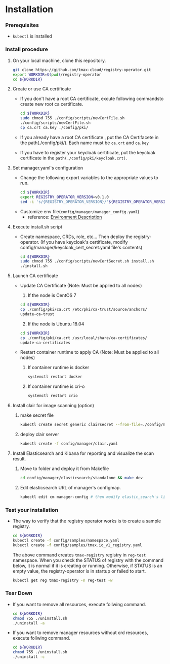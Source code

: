 # Installation

### Prerequisites
* `kubectl` is installed

### Install procedure
1. On your local machine, clone this repository.
    ```bash
    git clone https://github.com/tmax-cloud/registry-operator.git
	export WORKDIR=$(pwd)/registry-operator
    cd ${WORKDIR}
    ```
    
2. Create or use CA certificate
	* If you don't have a root CA certificate, excute following commandsto create new root ca certificate.
		```bash
		cd ${WORKDIR}
		sudo chmod 755 ./config/scripts/newCertFile.sh
		./config/scripts/newCertFile.sh
		cp ca.crt ca.key ./config/pki/
		``` 

	* If you already have a root CA certificate , put the CA Certifacete in the path(./config/pki/). 
	Each name must be `ca.crt` and `ca.key`

	* If you have to register your keycloak certificate, put the keycloak certificate in the `path(./config/pki/keycloak.crt)`.

3. Set manager.yaml's configuration
	* Change the following export variables to the appropriate values to run.
		```bash
		cd ${WORKDIR}
		export REGISTRY_OPERATOR_VERSION=v0.1.0
		sed -i 's/{REGISTRY_OPERATOR_VERSION}/'${REGISTRY_OPERATOR_VERSION}'/g' ./config/manager/manager.yaml
		```
	* Customize env file(`config/manager/manager_config.yaml`)
		* reference: [Environment Description](./docs/envs.md) 

4. Execute install.sh script
	* Create namespace, CRDs, role, etc... Then deploy the registry-operator.
	(If you have keycloak's certificate, modify config/manager/keycloak_cert_secret.yaml file's contents)
		```bash
		cd ${WORKDIR}
		sudo chmod 755 ./config/scripts/newCertSecret.sh install.sh
		./install.sh 
		```
		
5. Launch CA certificate
	* Update CA Certificate (Note: Must be applied to all nodes)
		1) If the node is CentOS 7
		```bash
		cd ${WORKDIR}
		cp ./config/pki/ca.crt /etc/pki/ca-trust/source/anchors/
		update-ca-trust
		```

		2) If the node is Ubuntu 18.04
		```bash
		cd ${WORKDIR}
		cp ./config/pki/ca.crt /usr/local/share/ca-certificates/
		update-ca-certificates
		```
		
	* Restart container runtime to apply CA (Note: Must be applied to all nodes)
		1) If container runtime is docker
			```bash
			systemctl restart docker
			```

		2) If container runtime is cri-o
			```bash
			systemctl restart crio
			```

6. Install clair for image scanning (option)
	1) make secret file
		```bash
		kubectl create secret generic clairsecret --from-file=./config/manager/clair_config.yaml
		```
	2) deploy clair server
		```bash
		kubectl create -f config/manager/clair.yaml
		```

7. Install Elasticsearch and Kibana for reporting and visualize the scan result.
   1.  Move to folder and deploy it from Makefile
       ```bash
	   cd config/manager/elasticsearch/standalone && make dev
	   ```
	2. Edit elasticsearch URL of manager's configmap.
	   ```bash
	   kubectl edit cm manager-config # then modify elastic_search's link
	   ```

### Test your installation
* The way to verify that the registry operator works is to create a sample registry.
    ```bash
    cd ${WORKDIR}
    kubectl create -f config/samples/namespace.yaml
    kubectl create -f config/samples/tmax.io_v1_registry.yaml
    ```

    The above command creates `tmax-registry` registry in `reg-test` namespace. 
    When you check the STATUS of registry with the command below, it is normal if it is creating or running. 
    Otherwise, if STATUS is an empty value, the registry-operator is in startup or failed to start.
    ```bash
    kubectl get reg tmax-registry -n reg-test -w
    ```

### Tear Down
* If you want to remove all resources, execute follwing command.
    ```bash
    cd ${WORKDIR}
    chmod 755 ./uninstall.sh
    ./uninstall -a
    ```
* If you want to remove manager resources without crd resources, execute follwing command.
    ```bash
    cd ${WORKDIR}
    chmod 755 ./uninstall.sh
    ./uninstall -c
    ```
